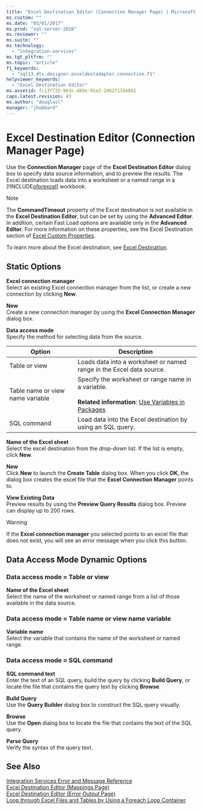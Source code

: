 ```yaml
---
title: "Excel Destination Editor (Connection Manager Page) | Microsoft Docs"
ms.custom: ""
ms.date: "03/01/2017"
ms.prod: "sql-server-2016"
ms.reviewer: ""
ms.suite: ""
ms.technology: 
  - "integration-services"
ms.tgt_pltfrm: ""
ms.topic: "article"
f1_keywords: 
  - "sql13.dts.designer.exceldestadapter.connection.f1"
helpviewer_keywords: 
  - "Excel Destination Editor"
ms.assetid: fc13f725-963c-488e-91e2-20627133e842
caps.latest.revision: 43
ms.author: "douglasl"
manager: "jhubbard"
---
```

# Excel Destination Editor (Connection Manager Page)
  Use the **Connection Manager** page of the **Excel Destination Editor** dialog box to specify data source information, and to preview the results. The Excel destination loads data into a worksheet or a named range in a [!INCLUDE[ofprexcel](../../analysis-services/data-mining/includes/ofprexcel-md.md)] workbook.  
  
> [!NOTE]  
>  The **CommandTimeout** property of the Excel destination is not available in the **Excel Destination Editor**, but can be set by using the **Advanced Editor**. In addition, certain Fast Load options are available only in the **Advanced Editor**. For more information on these properties, see the Excel Destination section of [Excel Custom Properties](../../integration-services/data-flow/excel-custom-properties.md).  
  
 To learn more about the Excel destination, see [Excel Destination](../../integration-services/data-flow/excel-destination.md).  
  
## Static Options  
 **Excel connection manager**  
 Select an existing Excel connection manager from the list, or create a new connection by clicking **New**.  
  
 **New**  
 Create a new connection manager by using the **Excel Connection Manager** dialog box.  
  
 **Data access mode**  
 Specify the method for selecting data from the source.  
  
|Option|Description|  
|------------|-----------------|  
|Table or view|Loads data into a worksheet or named range in the Excel data source.|  
|Table name or view name variable|Specify the worksheet or range name in a variable.<br /><br /> **Related information**: [Use Variables in Packages](http://msdn.microsoft.com/en-US/library/ms140216(SQL.130).aspx)|  
|SQL command|Load data into the Excel destination by using an SQL query.|  
  
 **Name of the Excel sheet**  
 Select the excel destination from the drop-down list. If the list is empty, click **New**.  
  
 **New**  
 Click **New** to launch the **Create Table** dialog box. When you click **OK**, the dialog box creates the excel file that the **Excel Connection Manager** points to.  
  
 **View Existing Data**  
 Preview results by using the **Preview Query Results** dialog box. Preview can display up to 200 rows.  
  
> [!WARNING]  
>  If the **Excel connection manager** you selected points to an excel file that does not exist, you will see an error message when you click this button.  
  
## Data Access Mode Dynamic Options  
  
### Data access mode = Table or view  
 **Name of the Excel sheet**  
 Select the name of the worksheet or named range from a list of those available in the data source.  
  
### Data access mode = Table name or view name variable  
 **Variable name**  
 Select the variable that contains the name of the worksheet or named range.  
  
### Data access mode = SQL command  
 **SQL command text**  
 Enter the text of an SQL query, build the query by clicking **Build Query**, or locate the file that contains the query text by clicking **Browse**.  
  
 **Build Query**  
 Use the **Query Builder** dialog box to construct the SQL query visually.  
  
 **Browse**  
 Use the **Open** dialog box to locate the file that contains the text of the SQL query.  
  
 **Parse Query**  
 Verify the syntax of the query text.  
  
## See Also  
 [Integration Services Error and Message Reference](../../integration-services/integration-services-error-and-message-reference.md)   
 [Excel Destination Editor &#40;Mappings Page&#41;](../../integration-services/data-flow/excel-destination-editor-mappings-page.md)   
 [Excel Destination Editor &#40;Error Output Page&#41;](../../integration-services/data-flow/excel-destination-editor-error-output-page.md)   
 [Loop through Excel Files and Tables by Using a Foreach Loop Container](../../integration-services/control-flow/loop-through-excel-files-and-tables-by-using-a-foreach-loop-container.md)  
  
  